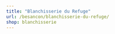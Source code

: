 ```yaml
---
title: "Blanchisserie du Refuge"
url: /besancon/blanchisserie-du-refuge/
shop: blanchisserie
---
```

